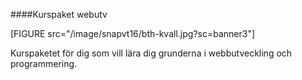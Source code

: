 ####Kurspaket webutv

[FIGURE src="/image/snapvt16/bth-kvall.jpg?sc=banner3"]

Kurspaketet för dig som vill lära dig grunderna i webbutveckling och programmering.
